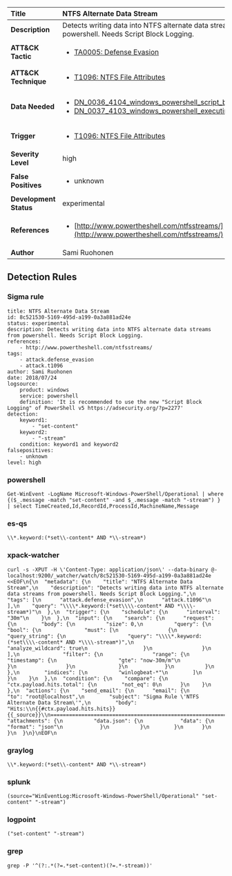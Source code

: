 | Title                    | NTFS Alternate Data Stream       |
|:-------------------------|:------------------|
| **Description**          | Detects writing data into NTFS alternate data streams from powershell. Needs Script Block Logging. |
| **ATT&amp;CK Tactic**    |  <ul><li>[TA0005: Defense Evasion](https://attack.mitre.org/tactics/TA0005)</li></ul>  |
| **ATT&amp;CK Technique** | <ul><li>[T1096: NTFS File Attributes](https://attack.mitre.org/techniques/T1096)</li></ul>  |
| **Data Needed**          | <ul><li>[DN_0036_4104_windows_powershell_script_block](../Data_Needed/DN_0036_4104_windows_powershell_script_block.md)</li><li>[DN_0037_4103_windows_powershell_executing_pipeline](../Data_Needed/DN_0037_4103_windows_powershell_executing_pipeline.md)</li></ul>  |
| **Trigger**              | <ul><li>[T1096: NTFS File Attributes](../Triggers/T1096.md)</li></ul>  |
| **Severity Level**       | high |
| **False Positives**      | <ul><li>unknown</li></ul>  |
| **Development Status**   | experimental |
| **References**           | <ul><li>[http://www.powertheshell.com/ntfsstreams/](http://www.powertheshell.com/ntfsstreams/)</li></ul>  |
| **Author**               | Sami Ruohonen |


## Detection Rules

### Sigma rule

```
title: NTFS Alternate Data Stream
id: 8c521530-5169-495d-a199-0a3a881ad24e
status: experimental
description: Detects writing data into NTFS alternate data streams from powershell. Needs Script Block Logging.
references:
    - http://www.powertheshell.com/ntfsstreams/
tags:
    - attack.defense_evasion
    - attack.t1096
author: Sami Ruohonen
date: 2018/07/24
logsource:
    product: windows
    service: powershell
    definition: 'It is recommended to use the new "Script Block Logging" of PowerShell v5 https://adsecurity.org/?p=2277'
detection:
    keyword1:
        - "set-content"
    keyword2:
        - "-stream"
    condition: keyword1 and keyword2
falsepositives:
    - unknown
level: high

```





### powershell
    
```
Get-WinEvent -LogName Microsoft-Windows-PowerShell/Operational | where {($_.message -match "set-content" -and $_.message -match "-stream") } | select TimeCreated,Id,RecordId,ProcessId,MachineName,Message
```


### es-qs
    
```
\\*.keyword:(*set\\-content* AND *\\-stream*)
```


### xpack-watcher
    
```
curl -s -XPUT -H \'Content-Type: application/json\' --data-binary @- localhost:9200/_watcher/watch/8c521530-5169-495d-a199-0a3a881ad24e <<EOF\n{\n  "metadata": {\n    "title": "NTFS Alternate Data Stream",\n    "description": "Detects writing data into NTFS alternate data streams from powershell. Needs Script Block Logging.",\n    "tags": [\n      "attack.defense_evasion",\n      "attack.t1096"\n    ],\n    "query": "\\\\*.keyword:(*set\\\\-content* AND *\\\\-stream*)"\n  },\n  "trigger": {\n    "schedule": {\n      "interval": "30m"\n    }\n  },\n  "input": {\n    "search": {\n      "request": {\n        "body": {\n          "size": 0,\n          "query": {\n            "bool": {\n              "must": [\n                {\n                  "query_string": {\n                    "query": "\\\\*.keyword:(*set\\\\-content* AND *\\\\-stream*)",\n                    "analyze_wildcard": true\n                  }\n                }\n              ],\n              "filter": {\n                "range": {\n                  "timestamp": {\n                    "gte": "now-30m/m"\n                  }\n                }\n              }\n            }\n          }\n        },\n        "indices": [\n          "winlogbeat-*"\n        ]\n      }\n    }\n  },\n  "condition": {\n    "compare": {\n      "ctx.payload.hits.total": {\n        "not_eq": 0\n      }\n    }\n  },\n  "actions": {\n    "send_email": {\n      "email": {\n        "to": "root@localhost",\n        "subject": "Sigma Rule \'NTFS Alternate Data Stream\'",\n        "body": "Hits:\\n{{#ctx.payload.hits.hits}}{{_source}}\\n================================================================================\\n{{/ctx.payload.hits.hits}}",\n        "attachments": {\n          "data.json": {\n            "data": {\n              "format": "json"\n            }\n          }\n        }\n      }\n    }\n  }\n}\nEOF\n
```


### graylog
    
```
\\*.keyword:(*set\\-content* AND *\\-stream*)
```


### splunk
    
```
(source="WinEventLog:Microsoft-Windows-PowerShell/Operational" "set-content" "-stream")
```


### logpoint
    
```
("set-content" "-stream")
```


### grep
    
```
grep -P '^(?:.*(?=.*set-content)(?=.*-stream))'
```




